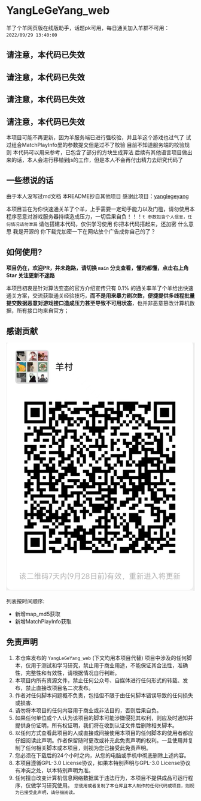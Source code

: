 # YangLeGeYang_web
羊了个羊网页版在线版助手，话题pk可用，每日通关加入羊群不可用：`2022/09/29 13:40:00`
## 请注意，本代码已失效
## 请注意，本代码已失效
## 请注意，本代码已失效
## 请注意，本代码已失效
本项目可能不再更新，因为羊服务端已进行强校验，并且羊这个游戏也过气了
试过组合MatchPlayInfo里的参数提交但是过不了校验 目前不知道服务端的校验规则
本代码可以用来参考，已包含了部分的方块生成算法
后续有其他语言项目做出来的话，本人会进行移植到js的工作，但是本人不会再付出精力去研究代码了

## 一些想说的话
由于本人没写过md文档 本README抄自其他项目 感谢此项目：[yanglegeyang](https://github.com/lxwily/yanglegeyang)

本项目旨在为你快速通关羊了个羊，上手需要一定动手能力以及门槛，请勿使用本程序恶意对游戏服务器持续造成压力，一切后果自负！！！`t 参数包含个人信息，任何情况请勿泄漏`
请勿搭建本代码，仅供学习使用
你把本代码搭起来，还加密 什么意思 我是开源的 你下载完加密一下在网站放个广告成你自己的了？

## 如何使用?

**项目仍在，欢迎PR，并未跑路，请切换 `main` 分支查看，懂的都懂，点击右上角 Star 关注更新不迷路**


本项目初衷是针对算法变态的官方介绍宣传只有 0.1% 的通关率羊了个羊给出快速通关方案，交流获取通关经验技巧，**而不是用来暴力刷次数，便捷提供多线程批量提交数据恶意对游戏接口造成压力甚至导致不可用状态**，也并非恶意篡改计算机数据，所有接口均来自官方；

## 感谢贡献
![image](https://github.com/linguo2625469/image-store/raw/main/code.jpg)



列表按时间顺序:
- 新增map_md5获取
- 新增MatchPlayInfo获取
## 免责声明
1. 本仓库发布的 `YangLeGeYang_web` (下文均用本项目代替) 项目中涉及的任何脚本，仅用于测试和学习研究，禁止用于商业用途，不能保证其合法性，准确性，完整性和有效性，请根据情况自行判断。
2. 本项目内所有资源文件，禁止任何公众号、自媒体进行任何形式的转载、发布，禁止直接改项目名二次发布。
3. 作者对任何脚本问题概不负责，包括但不限于由任何脚本错误导致的任何损失或损害.
4. 请勿将本项目的任何内容用于商业或非法目的，否则后果自负。
5. 如果任何单位或个人认为该项目的脚本可能涉嫌侵犯其权利，则应及时通知并提供身份证明，所有权证明，我们将在收到认证文件后删除相关脚本。
6. 以任何方式查看此项目的人或直接或间接使用本项目的任何脚本的使用者都应仔细阅读此声明。作者保留随时更改或补充此免责声明的权利。一旦使用并复制了任何相关脚本或本项目，则视为您已接受此免责声明。
7. 您必须在下载后的24个小时之内，从您的电脑或手机中彻底删除上述内容。
8. 本项目遵循GPL-3.0 License协议，如果本特别声明与GPL-3.0 License协议有冲突之处，以本特别声明为准。
9. 任何擅自改变计算机信息网络数据属于违法行为，本项目不提供成品可运行程序，仅做学习研究使用。
`您使用或者复制了本仓库且本人制作的任何代码或项目，则视为已接受此声明，请仔细阅读。`

